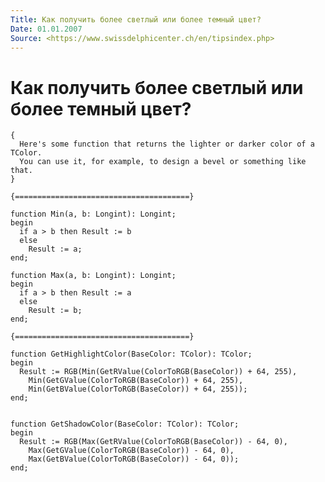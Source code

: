 ```yaml
---
Title: Как получить более светлый или более темный цвет?
Date: 01.01.2007
Source: <https://www.swissdelphicenter.ch/en/tipsindex.php>
---
```



Как получить более светлый или более темный цвет?
=================================================

    { 
      Here's some function that returns the lighter or darker color of a TColor. 
      You can use it, for example, to design a bevel or something like that. 
    } 
     
    {=======================================} 
     
    function Min(a, b: Longint): Longint; 
    begin 
      if a > b then Result := b  
      else  
        Result := a; 
    end; 
     
    function Max(a, b: Longint): Longint; 
    begin 
      if a > b then Result := a  
      else  
        Result := b; 
    end; 
     
    {=======================================} 
     
    function GetHighlightColor(BaseColor: TColor): TColor; 
    begin 
      Result := RGB(Min(GetRValue(ColorToRGB(BaseColor)) + 64, 255), 
        Min(GetGValue(ColorToRGB(BaseColor)) + 64, 255), 
        Min(GetBValue(ColorToRGB(BaseColor)) + 64, 255)); 
    end; 
     
     
    function GetShadowColor(BaseColor: TColor): TColor; 
    begin 
      Result := RGB(Max(GetRValue(ColorToRGB(BaseColor)) - 64, 0), 
        Max(GetGValue(ColorToRGB(BaseColor)) - 64, 0), 
        Max(GetBValue(ColorToRGB(BaseColor)) - 64, 0)); 
    end; 

